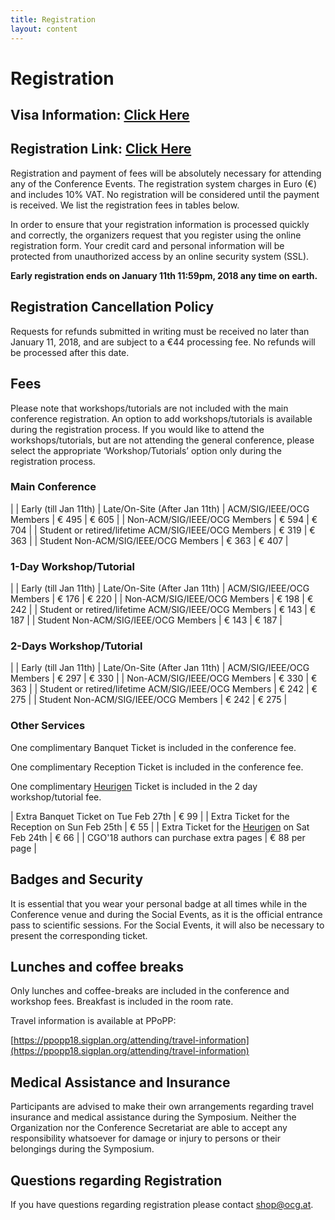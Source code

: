 ```yaml
---
title: Registration
layout: content
---
```


# Registration

## Visa Information: [Click Here](http://cgo.org/cgo2018/visas/)
## Registration Link: [Click Here](https://shop.ocg.at/en/events/cgo-2018.html)

<p class="lead">
Registration and payment of fees will be absolutely necessary for attending any of the Conference Events. The registration system charges in Euro (€) and includes 10% VAT. No registration will be considered until the payment is received. We list the registration fees in tables below.
</p>

In order to ensure that your registration information is processed quickly and correctly, the organizers request that you register using the online registration form. Your credit card and personal information will be protected from unauthorized access by an online security system (SSL).

**Early registration ends on January 11th 11:59pm, 2018 any time on earth.**

## Registration Cancellation Policy

Requests for refunds submitted in writing must be received no later than January 11, 2018, and are subject to a €44 processing fee.
No refunds will be processed after this date.

## Fees

Please note that workshops/tutorials are not included with the main conference registration. An option to add workshops/tutorials is available during the registration process. If you would like to attend the workshops/tutorials, but are not attending the general conference, please select the appropriate ‘Workshop/Tutorials’ option only during the registration process.

### Main Conference

| | Early (till Jan 11th) |  Late/On-Site (After Jan 11th)
| ACM/SIG/IEEE/OCG Members |    € 495 |  € 605 |
| Non-ACM/SIG/IEEE/OCG Members  |  € 594  | € 704 |
| Student or retired/lifetime ACM/SIG/IEEE/OCG Members  |  € 319  | € 363 |
| Student Non-ACM/SIG/IEEE/OCG Members  |  € 363  | € 407 |

### 1-Day Workshop/Tutorial

| | Early (till Jan 11th) |  Late/On-Site (After Jan 11th)
| ACM/SIG/IEEE/OCG Members   | € 176  | € 220 |
| Non-ACM/SIG/IEEE/OCG Members   | € 198  | € 242 |
| Student or retired/lifetime ACM/SIG/IEEE/OCG Members   | € 143  | € 187 |
| Student Non-ACM/SIG/IEEE/OCG Members   | € 143  | € 187 |

### 2-Days Workshop/Tutorial

| | Early (till Jan 11th) |  Late/On-Site (After Jan 11th)
| ACM/SIG/IEEE/OCG Members   | € 297  | € 330 |
| Non-ACM/SIG/IEEE/OCG Members   | € 330  | € 363 |
| Student or retired/lifetime ACM/SIG/IEEE/OCG Members   | € 242  | € 275 |
| Student Non-ACM/SIG/IEEE/OCG Members   | € 242  | € 275 |

### Other Services

One complimentary Banquet Ticket is included in the conference fee.

One complimentary Reception Ticket is included in the conference fee.

One complimentary [Heurigen](https://en.wikipedia.org/wiki/Heuriger) Ticket is included in the 2 day workshop/tutorial fee.

| Extra Banquet Ticket on Tue Feb 27th	| € 99 |
| Extra Ticket for the Reception on Sun Feb 25th	| € 55 |
| Extra Ticket for the [Heurigen](https://en.wikipedia.org/wiki/Heuriger) on Sat Feb 24th	| € 66 |
| CGO'18 authors can purchase extra pages |	€ 88 per page |

## Badges and Security

It is essential that you wear your personal badge at all times while in the Conference venue and during the Social Events, as it is the official entrance pass to scientific sessions. For the Social Events, it will also be necessary to present the corresponding ticket.

## Lunches and coffee breaks

Only lunches and coffee-breaks are included in the conference and workshop fees. Breakfast is included in the room rate.

Travel information is available at PPoPP:

[https://ppopp18.sigplan.org/attending/travel-information](https://ppopp18.sigplan.org/attending/travel-information)

## Medical Assistance and Insurance

Participants are advised to make their own arrangements regarding travel insurance and medical assistance during the Symposium. Neither the Organization nor the Conference Secretariat are able to accept any responsibility whatsoever for damage or injury to persons or their belongings during the Symposium.

## Questions regarding Registration

If you have questions regarding registration please contact [shop@ocg.at](mailto:shop@ocg.at).
